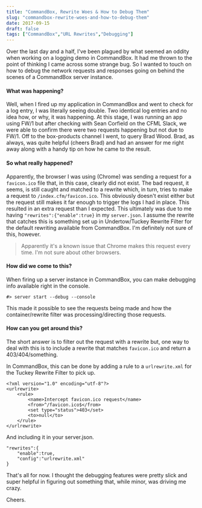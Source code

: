 ```yaml
---
title: "CommandBox, Rewrite Woes & How to Debug Them"
slug: "commandbox-rewrite-woes-and-how-to-debug-them"
date: 2017-09-15
draft: false
tags: ["CommandBox","URL Rewrites","Debugging"]
---
```


Over the last day and a half, I've been plagued by what seemed an oddity when working on a logging demo in CommandBox. It had me thrown to the point of thinking I came across some strange bug. So I wanted to touch on how to debug the network requests and responses going on behind the scenes of a CommandBox server instance.

#### What was happening?

Well, when I fired up my application in CommandBox and went to check for a log entry, I was literally seeing double. Two identical log entries and no idea how, or why, it was happening. At this stage, I was running an app using FW/1 but after checking with Sean Corfield on the CFML Slack, we were able to confirm there were two requests happening but not due to FW/1. Off to the box-products channel I went, to query Brad Wood. Brad, as always, was quite helpful (cheers Brad) and had an answer for me right away along with a handy tip on how he came to the result.

#### So what really happened?

Apparently, the browser I was using (Chrome) was sending a request for a `favicon.ico` file that, in this case, clearly did not exist. The bad request, it seems, is still caught and matched to a rewrite which, in turn, tries to make a request to `/index.cfm/favicon.ico`. This obviously doesn't exist either but the request still makes it far enough to trigger the logs I had in place. This resulted in an extra request than I expected. This ultimately was due to me having `"rewrites":{"enable":true}` in my `server.json`. I assume the rewrite that catches this is something set up in Undertow/Tuckey Rewrite Filter for the default rewriting available from CommandBox. I'm definitely not sure of this, however.

> Apparently it's a known issue that Chrome makes this request every time. I'm not sure about other browsers.

#### How did we come to this?

When firing up a server instance in CommandBox, you can make debugging info available right in the console.

```
#> server start --debug --console
```

This made it possible to see the requests being made and how the container/rewrite filter was processing/directing those requests.

#### How can you get around this?

The short answer is to filter out the request with a rewrite but, one way to deal with this is to include a rewrite that matches `favicon.ico` and return a 403/404/something.

In CommandBox, this can be done by adding a rule to a `urlrewrite.xml` for the Tuckey Rewrite Filter to pick up.

```
<?xml version="1.0" encoding="utf-8"?>
<urlrewrite>
    <rule>
        <name>Intercept favicon.ico request</name>
        <from>^/favicon.ico$</from>
        <set type="status">403</set>
        <to>null</to>
    </rule>
</urlrewrite>
```

And including it in your server.json.

```
"rewrites":{
    "enable":true,
    "config":"urlrewrite.xml"
}
```


That's all for now. I thought the debugging features were pretty slick and super helpful in figuring out something that, while minor, was driving me crazy.

Cheers.

